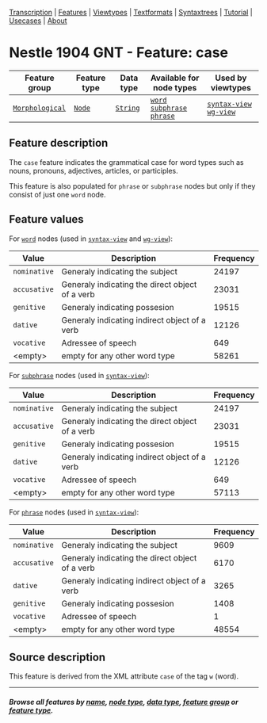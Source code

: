 <a name="start"></a>
<div class="hidden-content">
<a href="../transcription.md">Transcription</a> | <a href="README.md#start">Features</a> | <a href="../viewtypes.md#start">Viewtypes</a> | <a href="../textformats.md#start">Textformats</a> |  <a href="../syntaxtrees.md#start">Syntaxtrees</a> | <a href="../../tutorial/README.md#start">Tutorial</a> | <a href="../usecases/README.md#start">Usecases</a> | <a href="../about.md#start">About</a>
</div>

# Nestle 1904 GNT - Feature: case

Feature group | Feature type | Data type | Available for node types | Used by viewtypes
---  | --- | --- | --- | ---
[`Morphological`](featuresbygroup.md#morphological-features) | [`Node`](featuresbyfeaturetype.md#node-features) | [`String`](featuresbydatatype.md#string-datatype)  | [`word`](featuresbynodetype.md#word-nodes) [`subphrase`](featuresbynodetype.md#subphrase-nodes) [`phrase`](featuresbynodetype.md#phrase-nodes) | [`syntax-view`](../syntax-view.md#start) [`wg-view`](../wg-view.md#start)

## Feature description

The `case` feature indicates the grammatical case for word types such as nouns, pronouns, adjectives, articles, or participles.

This feature is also populated for `phrase` or `subphrase` nodes but only if they consist of just one `word` node.

## Feature values

For [`word`](featuresbynodetype.md#word-nodes) nodes (used in [`syntax-view`](../syntax-view.md#start) and  [`wg-view`](../wg-view.md#start)):

Value | Description | Frequency
--- | --- | ---
`nominative` | Generaly indicating the subject | 24197
`accusative` | Generaly indicating the direct object of a verb | 23031
`genitive` | Generaly indicating possesion | 19515
`dative` | Generaly indicating indirect object of a verb | 12126
`vocative` | Adressee of speech | 649
&lt;empty&gt; | empty for any other word type | 58261

For [`subphrase`](featuresbynodetype.md#subphrase-nodes) nodes (used in [`syntax-view`](../syntax-view.md#start)):

Value | Description | Frequency
--- | --- | ---
`nominative` | Generaly indicating the subject | 24197
`accusative` | Generaly indicating the direct object of a verb | 23031
`genitive` | Generaly indicating possesion | 19515
`dative` | Generaly indicating indirect object of a verb | 12126
`vocative` | Adressee of speech | 649
&lt;empty&gt; | empty for any other word type | 57113

For [`phrase`](featuresbynodetype.md#phrase-nodes) nodes (used in [`syntax-view`](../syntax-view.md#start)):

Value | Description | Frequency
--- | --- | ---
`nominative` | Generaly indicating the subject | 9609
`accusative` | Generaly indicating the direct object of a verb | 6170
`dative` | Generaly indicating indirect object of a verb | 3265
`genitive` | Generaly indicating possesion | 1408
`vocative` | Adressee of speech | 1
&lt;empty&gt; | empty for any other word type | 48554

## Source description

This feature is derived from the XML attribute `case` of the tag `w` (word).

---
#### *Browse all features by [name](featuresbyname.md#start), [node type](featuresbynodetype.md#start), [data type](featuresbydatatype.md#start), [feature group](featuresbygroup.md#start) or [feature type](featuresbyfeaturetype.md#start).*

